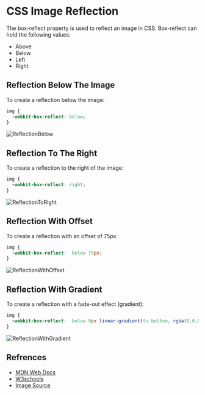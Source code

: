 # CSS Image Reflection

The box-reflect property is used to reflect an image in CSS.
Box-reflect can hold the following values:

 - Above
 - Below
 - Left
 - Right
 
 
## Reflection Below The Image

To create a reflection below the image:

```css
img {
  -webkit-box-reflect: below;
}
```
![ReflectionBelow](https://user-images.githubusercontent.com/73912907/140558861-98dcdb37-9609-4e8c-834a-746925056f92.png)

## Reflection To The Right

To create a reflection to the right of the image:

```css
img {
  -webkit-box-reflect: right;
}
```
![ReflectionToRight](https://user-images.githubusercontent.com/73912907/140559132-0a16f47b-a25d-40da-b540-a3f84e0b6e78.png)

## Reflection With Offset

To create a reflection with an offset of 75px:

```css
img {
  -webkit-box-reflect:  below 75px;
}
```
![ReflectionWithOffset](https://user-images.githubusercontent.com/73912907/140559178-b71001e3-9949-4913-a784-678256813756.png)

## Reflection With Gradient

To create a reflection with a fade-out effect (gradient):

```css
img {
  -webkit-box-reflect:  below 0px linear-gradient(to bottom, rgba(0,0,0,0.2), rgba(0,0,0,0.8));
}
```
![ReflectionWithGradient](https://user-images.githubusercontent.com/73912907/140559193-9630d084-3e61-4b93-99a8-150d51dc3edf.png)

## Refrences

 - [MDN Web Docs](https://developer.mozilla.org/en-US/docs/Web/CSS/-webkit-box-reflect)
 - [W3schools](https://www.w3schools.com/css/css3_image_reflection.asp)
 - [Image Source](https://hatrabbits.com/en/random-image/)



